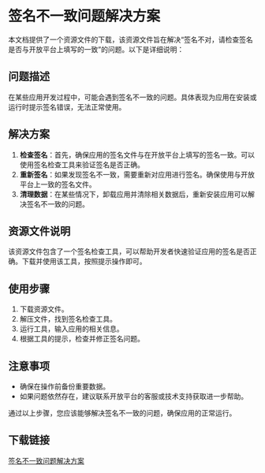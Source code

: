 # 签名不一致问题解决方案

本文档提供了一个资源文件的下载，该资源文件旨在解决“签名不对，请检查签名是否与开放平台上填写的一致”的问题。以下是详细说明：

## 问题描述
在某些应用开发过程中，可能会遇到签名不一致的问题。具体表现为应用在安装或运行时提示签名错误，无法正常使用。

## 解决方案
1. **检查签名**：首先，确保应用的签名文件与在开放平台上填写的签名一致。可以使用签名检查工具来验证签名是否正确。
2. **重新签名**：如果发现签名不一致，需要重新对应用进行签名。确保使用与开放平台上一致的签名文件。
3. **清理数据**：在某些情况下，卸载应用并清除相关数据后，重新安装应用可以解决签名不一致的问题。

## 资源文件说明
该资源文件包含了一个签名检查工具，可以帮助开发者快速验证应用的签名是否正确。下载并使用该工具，按照提示操作即可。

## 使用步骤
1. 下载资源文件。
2. 解压文件，找到签名检查工具。
3. 运行工具，输入应用的相关信息。
4. 根据工具的提示，检查并修正签名问题。

## 注意事项
- 确保在操作前备份重要数据。
- 如果问题依然存在，建议联系开放平台的客服或技术支持获取进一步帮助。

通过以上步骤，您应该能够解决签名不一致的问题，确保应用的正常运行。

## 下载链接

[签名不一致问题解决方案](https://pan.quark.cn/s/e61cd56e45e1)